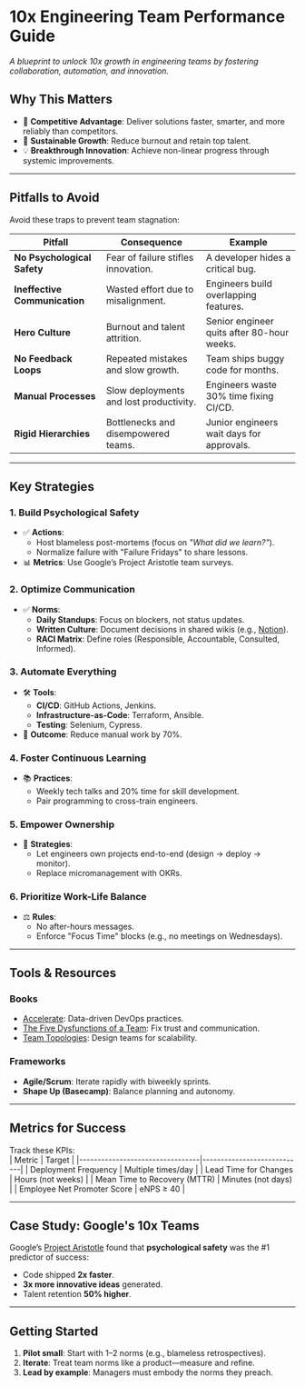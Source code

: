 # 10x Engineering Team Performance Guide  
*A blueprint to unlock 10x growth in engineering teams by fostering collaboration, automation, and innovation.*


## Why This Matters  
- 🚀 **Competitive Advantage**: Deliver solutions faster, smarter, and more reliably than competitors.  
- 🌱 **Sustainable Growth**: Reduce burnout and retain top talent.  
- 💡 **Breakthrough Innovation**: Achieve non-linear progress through systemic improvements.  

---

## Pitfalls to Avoid  
Avoid these traps to prevent team stagnation:  

| Pitfall                  | Consequence                             | Example                                  |
|--------------------------|-----------------------------------------|------------------------------------------|
| **No Psychological Safety** | Fear of failure stifles innovation.    | A developer hides a critical bug.        |
| **Ineffective Communication** | Wasted effort due to misalignment.     | Engineers build overlapping features.    |
| **Hero Culture**          | Burnout and talent attrition.           | Senior engineer quits after 80-hour weeks. |
| **No Feedback Loops**     | Repeated mistakes and slow growth.      | Team ships buggy code for months.         |
| **Manual Processes**      | Slow deployments and lost productivity. | Engineers waste 30% time fixing CI/CD.   |
| **Rigid Hierarchies**     | Bottlenecks and disempowered teams.     | Junior engineers wait days for approvals. |

---

## Key Strategies  

### 1. Build Psychological Safety  
- ✅ **Actions**:  
  - Host blameless post-mortems (focus on *"What did we learn?"*).  
  - Normalize failure with "Failure Fridays" to share lessons.  
- 📊 **Metrics**: Use Google’s Project Aristotle team surveys.  

### 2. Optimize Communication  
- ✅ **Norms**:  
  - **Daily Standups**: Focus on blockers, not status updates.  
  - **Written Culture**: Document decisions in shared wikis (e.g., [Notion](https://notion.so)).  
  - **RACI Matrix**: Define roles (Responsible, Accountable, Consulted, Informed).  

### 3. Automate Everything  
- 🛠️ **Tools**:  
  - **CI/CD**: GitHub Actions, Jenkins.  
  - **Infrastructure-as-Code**: Terraform, Ansible.  
  - **Testing**: Selenium, Cypress.  
- 🎯 **Outcome**: Reduce manual work by 70%.  

### 4. Foster Continuous Learning  
- 📚 **Practices**:  
  - Weekly tech talks and 20% time for skill development.  
  - Pair programming to cross-train engineers.  

### 5. Empower Ownership  
- 🔑 **Strategies**:  
  - Let engineers own projects end-to-end (design → deploy → monitor).  
  - Replace micromanagement with OKRs.  

### 6. Prioritize Work-Life Balance  
- ⚖️ **Rules**:  
  - No after-hours messages.  
  - Enforce "Focus Time" blocks (e.g., no meetings on Wednesdays).  

---

## Tools & Resources  

### Books  
- [Accelerate](https://amzn.to/3RZqkvC): Data-driven DevOps practices.  
- [The Five Dysfunctions of a Team](https://amzn.to/3xw5vVI): Fix trust and communication.  
- [Team Topologies](https://amzn.to/4bL2lRw): Design teams for scalability.  

### Frameworks  
- **Agile/Scrum**: Iterate rapidly with biweekly sprints.  
- **Shape Up (Basecamp)**: Balance planning and autonomy.  

---

## Metrics for Success  
Track these KPIs:  
| Metric                          | Target                     |
|---------------------------------|----------------------------|
| Deployment Frequency            | Multiple times/day         |
| Lead Time for Changes           | Hours (not weeks)          |
| Mean Time to Recovery (MTTR)    | Minutes (not days)         |
| Employee Net Promoter Score     | eNPS ≥ 40                  |

---

## Case Study: Google's 10x Teams  
Google’s [Project Aristotle](https://rework.withgoogle.com/print/guides/5721312655835136/) found that **psychological safety** was the #1 predictor of success:  
- Code shipped **2x faster**.  
- **3x more innovative ideas** generated.  
- Talent retention **50% higher**.  

---

## Getting Started  
1. **Pilot small**: Start with 1–2 norms (e.g., blameless retrospectives).  
2. **Iterate**: Treat team norms like a product—measure and refine.  
3. **Lead by example**: Managers must embody the norms they preach.  

